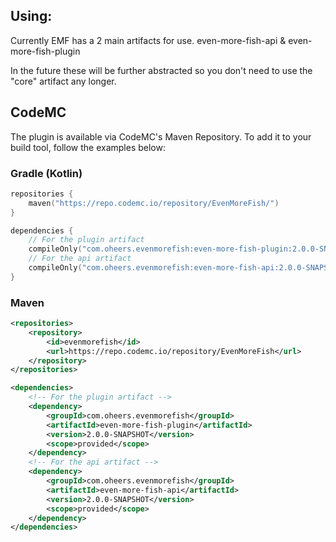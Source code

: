 ## Using:
Currently EMF has a 2 main artifacts for use.
even-more-fish-api & even-more-fish-plugin

In the future these will be further abstracted so you don't need to use the "core" artifact any longer.

## CodeMC
The plugin is available via CodeMC's Maven Repository. To add it to your build tool, follow the examples below:

### Gradle (Kotlin)
```kotlin
repositories {
    maven("https://repo.codemc.io/repository/EvenMoreFish/")
}

dependencies {
    // For the plugin artifact
    compileOnly("com.oheers.evenmorefish:even-more-fish-plugin:2.0.0-SNAPSHOT")
    // For the api artifact
    compileOnly("com.oheers.evenmorefish:even-more-fish-api:2.0.0-SNAPSHOT")
}
```

### Maven
```xml
<repositories>
    <repository>
        <id>evenmorefish</id>
        <url>https://repo.codemc.io/repository/EvenMoreFish</url>
    </repository>
</repositories>

<dependencies>
    <!-- For the plugin artifact -->
    <dependency>
        <groupId>com.oheers.evenmorefish</groupId>
        <artifactId>even-more-fish-plugin</artifactId>
        <version>2.0.0-SNAPSHOT</version>
        <scope>provided</scope>
    </dependency>
    <!-- For the api artifact -->
    <dependency>
        <groupId>com.oheers.evenmorefish</groupId>
        <artifactId>even-more-fish-api</artifactId>
        <version>2.0.0-SNAPSHOT</version>
        <scope>provided</scope>
    </dependency>
</dependencies>
```